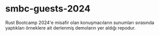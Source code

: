# smbc-guests-2024
Rust Bootcamp 2024'e misafir olan konuşmacıların sunumları sırasında yaptıkları örneklere ait derlenmiş demoların yer aldığı repodur.
